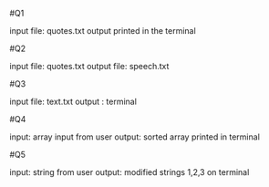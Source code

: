 #Q1

input file: quotes.txt
output printed in the terminal

#Q2

input file: quotes.txt
output file: speech.txt

#Q3

input file: text.txt
output : terminal

#Q4

input: array input from user
output: sorted array printed in terminal

#Q5

input: string from user
output: modified strings 1,2,3 on terminal




